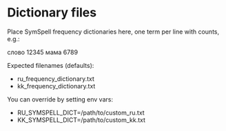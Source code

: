 Dictionary files
================

Place SymSpell frequency dictionaries here, one term per line with counts, e.g.:

слово 12345
мама 6789

Expected filenames (defaults):
- ru_frequency_dictionary.txt
- kk_frequency_dictionary.txt

You can override by setting env vars:
- RU_SYMSPELL_DICT=/path/to/custom_ru.txt
- KK_SYMSPELL_DICT=/path/to/custom_kk.txt

